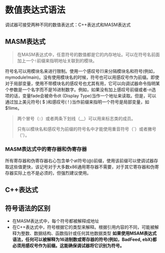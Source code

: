 # 数值表达式语法

调试器可接受两种不同的数值表达式：C++表达式和MASM表达式

## MASM表达式
> 在MASM表达式中，任意符号的数值都是它的内存地址。可以在符号名前面加上一个`!`前缀来指明地址关联到的模块。

符号名可以用模块名来进行限制。使用一个感叹号(!)来分隔模块名和符号(例如，mymodule!main)。没有使用模块名的时候，符号也可以用感叹号作为前缀。即使对于局部变量，使用不带模块名的感叹号也尤其有用，它可以向调试器命令指明某个参数是一个名字而不是16进制数字。例如，如果没有加上感叹号前缀或者-n选项的话，变量fade会被命令dt (Display Type)当作一个地址来读取。但是，可以通过加上美元符号( $ )和感叹号( ! )当作前缀来指明一个符号是局部变量，如$!lime。
> 两个冒号（::）或者两条下划线（__）可以用来标志类的成员。
>
> 只有以模块名和感叹号为前缀的符号名中才能使用重音符号（`）或者撇号（'）。

### MASM表达式中的寄存器和伪寄存器
所有寄存器和伪寄存器右心包含单个at符号(@)前缀，使用该前缀可以使调试器存取这些值更快，该记号对于大多数x86通用寄存器不需要，对于其它寄存器和伪寄存器实际上也不是必须的，但强烈建议使用。

## C++表达式


## 符号语法的区别

- 在MASM表达式中，每个符号都被解释成地址
- 在C++表达式中，符号根据它的类型来解释。根据引用内容的不同，可能被解释为整数、数据结构、函数指针或任何其他数据类型
**如果使用MSAM表达式语法，任何可以被解释为16进制数或寄存器的符号(例如，BadFeed, ebX)都必须用感叹号作为前缀。这能确保调试器将它识别为符号。**

